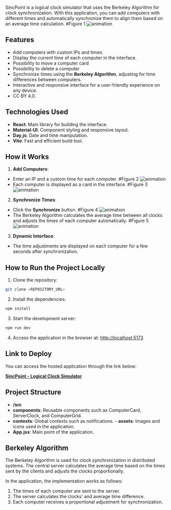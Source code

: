 SincPoint is a logical clock simulator that uses the Berkeley Algorithm for clock synchronization. With this application, you can add computers with different times and automatically synchronize them to align them based on an average time calculation.
#Figure 1
![animation](https://github.com/WilckerNeckel/sinc-point/tree/main/Images/1.png)

## Features

- Add computers with custom IPs and times.
- Display the current time of each computer in the interface.
- Possibility to move a computer card
- Possibility to delete a computer
- Synchronize times using the **Berkeley Algorithm**, adjusting for time differences between computers.
- Interactive and responsive interface for a user-friendly experience on any device.
- CC BY 4.0.

## Technologies Used

- **React**: Main library for building the interface.
- **Material-UI**: Component styling and responsive layout.
- **Day.js**: Date and time manipulation.
- **Vite**: Fast and efficient build tool.

## How it Works

1. **Add Computers**:
- Enter an IP and a custom time for each computer.
#Figure 2
![animation](https://github.com/WilckerNeckel/sinc-point/raw/master/Imagens/2-0.png)
- Each computer is displayed as a card in the interface.
#Figure 3
![animation](https://github.com/WilckerNeckel/sinc-point/raw/master/Imagens/2.png)
2. **Synchronize Times**:
- Click the **Synchronize** button.
#Figure 4
![animation](https://github.com/WilckerNeckel/sinc-point/raw/master/Imagens/3.png)
- The Berkeley Algorithm calculates the average time between all clocks and adjusts the times of each computer automatically.
#Figure 5
![animation](https://github.com/WilckerNeckel/sinc-point/raw/master/Imagens/4.png)
3. **Dynamic Interface**:
- The time adjustments are displayed on each computer for a few seconds after synchronization.

## How to Run the Project Locally

1. Clone the repository:

```bash
git clone <REPOSITORY_URL>
```

2. Install the dependencies:

```bash
npm install
```

3. Start the development server:

```bash
npm run dev
```

4. Access the application in the browser at: [http://localhost:5173](http://localhost:5173)

## Link to Deploy

You can access the hosted application through the link below:

[**SincPoint - Logical Clock Simulator**](https://sincpoint.nexsyn.com.br)

## Project Structure

- **/src**
- **components**: Reusable components such as ComputerCard, ServerClock, and ComputerGrid.
- **contexts**: Global contexts such as notifications. - **assets**: Images and icons used in the application.
- **App.jsx**: Main point of the application.

## Berkeley Algorithm

The Berkeley Algorithm is used for clock synchronization in distributed systems. The central server calculates the average time based on the times sent by the clients and adjusts the clocks proportionally.

In the application, the implementation works as follows:

1. The times of each computer are sent to the server.
2. The server calculates the clocks' and average time difference.
3. Each computer receives a proportional adjustment for synchronization.
